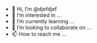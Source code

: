 - 👋 Hi, I’m @djefdjef
- 👀 I’m interested in ...
- 🌱 I’m currently learning ...
- 💞️ I’m looking to collaborate on ...
- 📫 How to reach me ...

<!---
djefdjef/djefdjef is a ✨ special ✨ repository because its `README.md` (this file) appears on your GitHub profile.
You can click the Preview link to take a look at your changes.
--->
